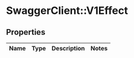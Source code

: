 # SwaggerClient::V1Effect

## Properties
Name | Type | Description | Notes
------------ | ------------- | ------------- | -------------

